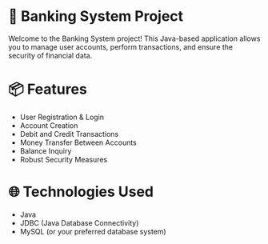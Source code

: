 # 🏦 Banking System Project

Welcome to the Banking System project! This Java-based application allows you to manage user accounts, perform transactions, and ensure the security of financial data.


# 📦 Features
- User Registration & Login
- Account Creation
- Debit and Credit Transactions
- Money Transfer Between Accounts
- Balance Inquiry
- Robust Security Measures

# 🌐 Technologies Used
- Java
- JDBC (Java Database Connectivity)
- MySQL (or your preferred database system)

